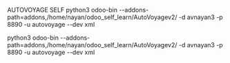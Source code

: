 
AUTOVOYAGE SELF
python3 odoo-bin --addons-path=addons,/home/nayan/odoo_self_learn/AutoVoyagev2/ -d avnayan3 -p 8890 -u autovoyage --dev xml

 python3 odoo-bin --addons-path=addons,/home/nayan/odoo_self_learn/AutoVoyagev2/ -d avnayan3 -p 8890 -u autovoyage --dev xml

